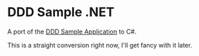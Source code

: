 DDD Sample .NET
===============

A port of the [DDD Sample Application](http://dddsample.sourceforge.net/) to C#.

This is a straight conversion right now, I'll get fancy with it later.